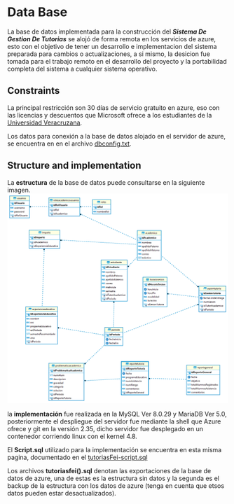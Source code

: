 # Data Base

La base de datos implementada para la construcción del **_Sistema De Gestion De Tutorias_** se alojó de forma remota en los servicios de azure, esto con el objetivo de tener un desarrollo e implementacion del sistema preparada para cambios o actualizaciones, a si mismo, la desicion fue tomada para el trabajo remoto en el desarrollo del proyecto y la portabilidad completa del sistema a cualquier sistema operativo.

## Constraints
La principal restricción son 30 días de servicio gratuito en azure, eso con las licencias y descuentos que Microsoft ofrece a los estudiantes de la [Universidad Veracruzana](https://www.uv.mx/fei/).

Los datos para conexión a la base de datos alojado en el servidor de azure, se encuentra en en el archivo [dbconfig.txt](https://github.com/JosepHyv/ProyectoConstruccion/blob/main/ProyectoConstruccion/src/proyectoconstruccion/modelo/dbconfig.txt).

## Structure and implementation
La **estructura** de la base de datos puede consultarse en la siguiente imagen. 
![Estructura de la Base de Datos](images/erDiagramFEI.png)

la **implementación** fue realizada en la MySQL Ver 8.0.29 y MariaDB Ver 5.0, posteriormente el despliegue del servidor fue mediante la shell que Azure ofrece y git en la versión 2.35, dicho servidor fue desplegado en un contenedor corriendo linux con el kernel 4.8.

El **Script.sql** utilizado para la implementación se encuentra en esta misma pagina, documentado en el [tutoriasFei-script.sql]()

Los archivos **tutoriasfei(<type>).sql** denotan las exportaciones de la base de datos de azure, una de estas es la estructura sin datos y la segunda es el backup de la estructura con los datos de azure (tenga en cuenta que etsos datos pueden estar desactualizados).
 

